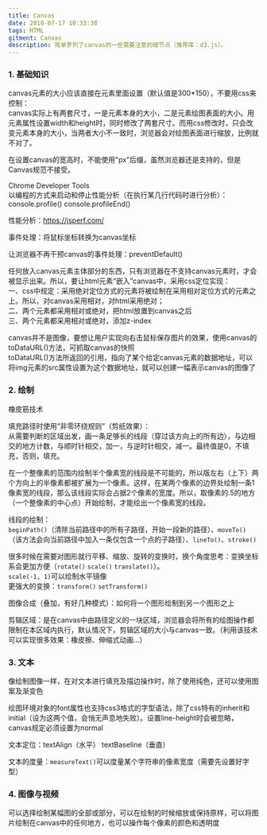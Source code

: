 ```yaml
---
title: Canvas
date: 2018-07-17 10:33:38
tags: HTML
gitment: Canvas
description: 简单罗列了canvas的一些需要注意的细节点（推荐库：d3.js）。
---
```


### 1. 基础知识 ###

canvas元素的大小应该直接在元素里面设置（默认值是300*150），不要用css来控制：  
canvas实际上有两套尺寸，一是元素本身的大小，二是元素绘图表面的大小。用元素属性设置width和height时，同时修改了两套尺寸。而用css修改时，只会改变元素本身的大小，当两者大小不一致时，浏览器会对绘图表面进行缩放，比例就不对了。

在设置canvas的宽高时，不能使用"px"后缀，虽然浏览器还是支持的，但是Canvas规范不接受。

Chrome Developer Tools  
以编程的方式来启动和停止性能分析（在执行某几行代码时进行分析）：  
console.profile() console.profileEnd()

性能分析：<https://jsperf.com/>

事件处理：将鼠标坐标转换为canvas坐标

让浏览器不再干预canvas的事件处理：preventDefault()

任何放入canvas元素主体部分的东西，只有浏览器在不支持canvas元素时，才会被显示出来。所以，要让html元素“嵌入”canvas中，采用css定位实现：  
一、css中规定：采用绝对定位方式的元素将被绘制在采用相对定位方式的元素之上。所以，对canvas采用相对，对html采用绝对；  
二、两个元素都采用相对或绝对，把html放置到canvas之后  
三、两个元素都采用相对或绝对，添加z-index

canvas并不是图像，要想让用户实现向右击鼠标保存图片的效果，使用canvas的toDataURL()方法，可抓取canvas的快照  
toDataURL()方法所返回的引用，指向了某个给定canvas元素的数据地址，可以将img元素的src属性设置为这个数据地址，就可以创建一幅表示canvas的图像了

### 2. 绘制 ###

橡皮筋技术

填充路径时使用“非零环绕规则”（剪纸效果）：  
从需要判断的区域出发，画一条足够长的线段（穿过该方向上的所有边），与边相交的地方计数，与顺时针相交，加一，与逆时针相交，减一。最终值是0，不填充，否则，填充。

在一个整像素的范围内绘制半个像素宽的线段是不可能的，所以版左右（上下）两个方向上的半像素都被扩展为一个像素。这样，在某两个像素的边界处绘制一条1像素宽的线段，那么该线段实际会占据2个像素的宽度。所以，取像素的.5的地方（一个整像素的中心点）开始绘制，才能绘出一个像素宽的线段。

线段的绘制：  
`beginPath()`（清除当前路径中的所有子路径，开始一段新的路径）、`moveTo()`（该方法会向当前路径中加入一条仅包含一个点的子路径）、`lineTo()`、`stroke()`

很多时候在需要对图形就行平移、缩放、旋转的变换时，换个角度思考：变换坐标系会更加方便（`rotate()` `scale()` `translate()`）。  
`scale(-1, 1)`可以绘制水平镜像  
更强大的变换：`transform()` `setTransform()`

图像合成（叠加，有好几种模式）：如何将一个图形绘制到另一个图形之上

剪辑区域：是在canvas中由路径定义的一块区域，浏览器会将所有的绘图操作都限制在本区域内执行，默认情况下，剪辑区域的大小与canvas一致。（利用该技术可以实现很多效果：橡皮擦、伸缩式动画...）

### 3. 文本 ###

像绘制图像一样，在对文本进行填充及描边操作时，除了使用纯色，还可以使用图案及渐变色

绘图环境对象的font属性也支持css3格式的字型语法，除了css特有的inherit和initial（设为这两个值，会悄无声息地失败）。设置line-height时会被忽略，canvas规定必须设置为normal

文本定位：textAlign（水平） textBaseline（垂直）

文本的度量：`measureText()`可以度量某个字符串的像素宽度（需要先设置好字型）

### 4. 图像与视频 ###

可以选择绘制某幅图的全部或部分，可以在绘制的时候缩放或保持原样，可以将图片绘制在canvas中的任何地方，也可以操作每个像素的颜色和透明度



